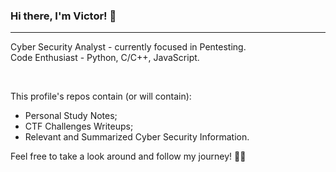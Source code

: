 ### Hi there, I'm Victor! 👋
---

Cyber Security Analyst - currently focused in Pentesting.<br>
Code Enthusiast - Python, C/C++, JavaScript.<br>

<br>

This profile's repos contain (or will contain):
<ul>
  <li>Personal Study Notes;</li>
  <li>CTF Challenges Writeups;</li>
  <li>Relevant and Summarized Cyber Security Information.</li>
</ul>

Feel free to take a look around and follow my journey! 👨‍🚀
<!--
**jvictor-jpg/jvictor-jpg** is a ✨ _special_ ✨ repository because its `README.md` (this file) appears on your GitHub profile.

Here are some ideas to get you started:

- 🔭 I’m currently working on ...
- 🌱 I’m currently learning ...
- 👯 I’m looking to collaborate on ...
- 🤔 I’m looking for help with ...
- 💬 Ask me about ...
- 📫 How to reach me: ...
- 😄 Pronouns: ...
- ⚡ Fun fact: ...
-->
